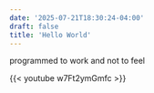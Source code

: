 ```yaml
---
date: '2025-07-21T18:30:24-04:00'
draft: false
title: 'Hello World'
---
```

programmed to work and not to feel

{{< youtube w7Ft2ymGmfc >}}